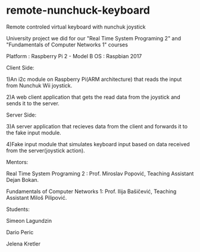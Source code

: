 # remote-nunchuck-keyboard
Remote controled virtual keyboard with nunchuk joystick



University project we did for our "Real Time System Programing 2" and "Fundamentals of Computer Networks 1" courses

Platform : Raspberry Pi 2 - Model B OS : Raspbian 2017

Client Side:

1)An i2c module on Raspberry Pi(ARM architecture) that reads the input from Nunchuk Wii joystick.

2)A web client application that gets the read data from the joystick and sends it to the server.

Server Side:

3)A server application that recieves data from the client and forwards it to the fake input module.

4)Fake input module that simulates keyboard input based on data received from the server(joystick action).

Mentors:

Real Time System Programing 2 : Prof. Miroslav Popović, Teaching Assistant Dejan Bokan.

Fundamentals of Computer Networks 1: Prof. Ilija Bašičević, Teaching Assistant Miloš Pilipović.

Students:

Simeon Lagundzin

Dario Peric

Jelena Kretler
